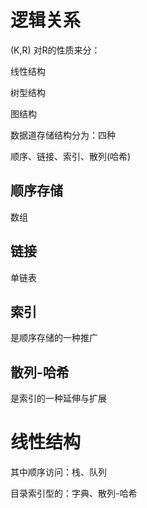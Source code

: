 

# 逻辑关系

(K,R) 对R的性质来分：

线性结构

树型结构

图结构

数据道存储结构分为：四种

顺序、链接、索引、散列(哈希)

## 顺序存储

数组

## 链接

单链表

## 索引

是顺序存储的一种推广

## 散列-哈希

是索引的一种延伸与扩展



# 线性结构

其中顺序访问：栈、队列

目录索引型的：字典、散列-哈希



